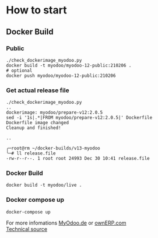 # How to start

## Docker Build

### Public
``` shell
./check_dockerimage_myodoo.py
docker build -t myodoo/myodoo-12-public:210206 .
# optional
docker push myodoo/myodoo-12-public:210206
```

### Get actual release file
``` shell
./check_dockerimage_myodoo.py
..
dockerimage: myodoo/prepare-v12:2.0.5
sed -i '1s|.*|FROM myodoo/prepare-v12:2.0.5|' Dockerfile
Dockerfile image changed
Cleanup and finished!

..

╭─root@rm ~/docker-builds/v13-myodoo 
╰─# ll release.file
-rw-r--r--. 1 root root 24993 Dec 30 10:41 release.file
``` 

### Docker Build
``` shell
docker build -t myodoo/live .
```

### Docker compose up
``` shell
docker-compose up
```
  
For more infomations [MyOdoo.de](https://www.myodoo.de) or [ownERP.com](https://www.ownerp.com)  
[Technical source](https://github.com/equitania/myodoo-docker)